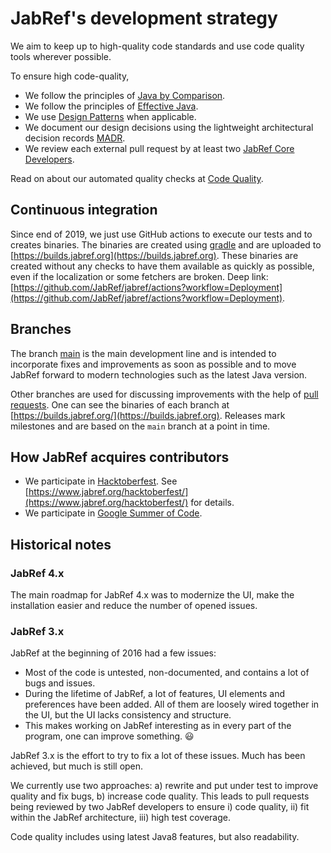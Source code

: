 # JabRef's development strategy

We aim to keep up to high-quality code standards and use code quality tools wherever possible.

To ensure high code-quality,

* We follow the principles of [Java by Comparison](https://java.by-comparison.com).
* We follow the principles of [Effective Java](https://www.oreilly.com/library/view/effective-java-3rd/9780134686097/).
* We use [Design Patterns](https://java-design-patterns.com/patterns/) when applicable.
* We document our design decisions using the lightweight architectural decision records [MADR](https://adr.github.io/madr/).
* We review each external pull request by at least two [JabRef Core Developers](../../MAINTAINERS).

Read on about our automated quality checks at [Code Quality](../advanced-reading/code-quality.md).

## Continuous integration

Since end of 2019, we just use GitHub actions to execute our tests and to creates binaries. The binaries are created using [gradle](https://gradle.org) and are uploaded to [https://builds.jabref.org](https://builds.jabref.org). These binaries are created without any checks to have them available as quickly as possible, even if the localization or some fetchers are broken. Deep link: [https://github.com/JabRef/jabref/actions?workflow=Deployment](https://github.com/JabRef/jabref/actions?workflow=Deployment).

## Branches

The branch [main](https://github.com/JabRef/jabref/tree/main) is the main development line and is intended to incorporate fixes and improvements as soon as possible and to move JabRef forward to modern technologies such as the latest Java version.

Other branches are used for discussing improvements with the help of [pull requests](https://github.com/JabRef/jabref/pulls). One can see the binaries of each branch at [https://builds.jabref.org/](https://builds.jabref.org). Releases mark milestones and are based on the `main` branch at a point in time.

## How JabRef acquires contributors

* We participate in [Hacktoberfest](https://hacktoberfest.digitalocean.com). See [https://www.jabref.org/hacktoberfest/](https://www.jabref.org/hacktoberfest/) for details.
* We participate in [Google Summer of Code](https://developers.google.com/open-source/gsoc/).

## Historical notes

### JabRef 4.x

The main roadmap for JabRef 4.x was to modernize the UI, make the installation easier and reduce the number of opened issues.

### JabRef 3.x

JabRef at the beginning of 2016 had a few issues:

* Most of the code is untested, non-documented, and contains a lot of bugs and issues.
* During the lifetime of JabRef, a lot of features, UI elements and preferences have been added. All of them are loosely wired together in the UI, but the UI lacks consistency and structure.
* This makes working on JabRef interesting as in every part of the program, one can improve something. :smiley:

JabRef 3.x is the effort to try to fix a lot of these issues. Much has been achieved, but much is still open.

We currently use two approaches: a) rewrite and put under test to improve quality and fix bugs, b) increase code quality. This leads to pull requests being reviewed by two JabRef developers to ensure i) code quality, ii) fit within the JabRef architecture, iii) high test coverage.

Code quality includes using latest Java8 features, but also readability.
